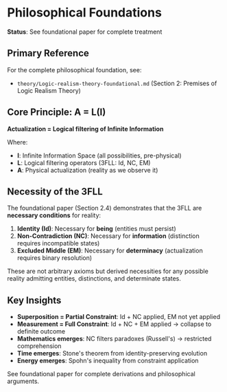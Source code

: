 # Philosophical Foundations

**Status**: See foundational paper for complete treatment

## Primary Reference

For the complete philosophical foundation, see:
- `theory/Logic-realism-theory-foundational.md` (Section 2: Premises of Logic Realism Theory)

## Core Principle: A = L(I)

**Actualization = Logical filtering of Infinite Information**

Where:
- **I**: Infinite Information Space (all possibilities, pre-physical)
- **L**: Logical filtering operators (3FLL: Id, NC, EM)
- **A**: Physical actualization (reality as we observe it)

## Necessity of the 3FLL

The foundational paper (Section 2.4) demonstrates that the 3FLL are **necessary conditions** for reality:

1. **Identity (Id)**: Necessary for **being** (entities must persist)
2. **Non-Contradiction (NC)**: Necessary for **information** (distinction requires incompatible states)
3. **Excluded Middle (EM)**: Necessary for **determinacy** (actualization requires binary resolution)

These are not arbitrary axioms but derived necessities for any possible reality admitting entities, distinctions, and determinate states.

## Key Insights

- **Superposition = Partial Constraint**: Id + NC applied, EM not yet applied
- **Measurement = Full Constraint**: Id + NC + EM applied → collapse to definite outcome
- **Mathematics emerges**: NC filters paradoxes (Russell's) → restricted comprehension
- **Time emerges**: Stone's theorem from identity-preserving evolution
- **Energy emerges**: Spohn's inequality from constraint application

See foundational paper for complete derivations and philosophical arguments.

